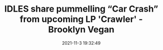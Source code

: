 ---
"title": "IDLES share pummelling “Car Crash” from upcoming LP 'Crawler' - Brooklyn Vegan"
"date": "2021-11-3 19:32:49"
"feed_name": "GOOGLENEWSINDUSTRIAL"
"feed_website": "https://news.google.com/search?q=industrial%2Bincident&hl=en-US&gl=US&ceid=US:en"
"feed_rss": "https://news.google.com/rss/search?q=industrial%2Bincident&hl=en-US&gl=US&ceid=US:en"
"link": "https://www.brooklynvegan.com/idles-share-pummelling-car-crash-from-upcoming-lp-crawler/"
"source": "{'href': 'https://www.brooklynvegan.com', 'title': 'Brooklyn Vegan'}"
"file": "_posts/2021-1-1-41fb255197731f892813c8dff9036cbde5576b89.md"
"accident": "0"
"drilling": "0"
"dead": "0"
"injured": "0"
"arrested": "0"
"place": "unknown place"
"where": "unknown site"
"causes": "unknown"
"place_uri": "unknown place"
---